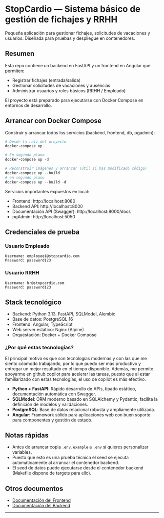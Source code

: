 # StopCardio — Sistema básico de gestión de fichajes y RRHH

Pequeña aplicación para gestionar fichajes, solicitudes de vacaciones y usuarios. Diseñada para pruebas y despliegue en contenedores.

## Resumen

Esta repo contiene un backend en FastAPI y un frontend en Angular que permiten:
- Registrar fichajes (entrada/salida)
- Gestionar solicitudes de vacaciones y ausencias
- Administrar usuarios y roles básicos (RRHH / Empleado)

El proyecto está preparado para ejecutarse con Docker Compose en entornos de desarrollo.

## Arrancar con Docker Compose

Construir y arrancar todos los servicios (backend, frontend, db, pgadmin):

```powershell
# Desde la raíz del proyecto
docker-compose up

# En segundo plano
docker-compose up -d

# Reconstruir imágenes y arrancar (útil si has modificado código)
docker-compose up --build
# en segundo plano
docker-compose up --build -d
```

Servicios importantes expuestos en local:

- Frontend: http://localhost:8080
- Backend API: http://localhost:8000
- Documentación API (Swagger): http://localhost:8000/docs
- pgAdmin: http://localhost:5050

## Credenciales de prueba
### Usuario Empleado
```
Username: employee1@stopcardio.com
Password: password123
```

### Usuario RRHH
```
Username: hr@stopcardio.com
Password: password123
```

## Stack tecnológico

- Backend: Python 3.13, FastAPI, SQLModel, Alembic
- Base de datos: PostgreSQL 16
- Frontend: Angular, TypeScript
- Web server estático: Nginx (Alpine)
- Orquestación: Docker + Docker Compose

### ¿Por qué estas tecnologías?

El principal motivo es que son tecnologías modernas y con las que me siento cóomodo trabajando, por lo que puedo ser más productivo y entregar un mejor resultado en el tiempo disponible. Además, me permite apoyarme en github copilot para acelerar las tareas, puesto que al estar familiarizado con estas tecnologías, el uso de copilot es más efectivo.

- **Python + FastAPI**: Rápido desarrollo de APIs, tipado estático, documentación automática con Swagger.
- **SQLModel**: ORM moderno basado en SQLAlchemy y Pydantic, facilita la definición de modelos y validaciones.
- **PostgreSQL**: Base de datos relacional robusta y ampliamente utilizada.
- **Angular**: Framework sólido para aplicaciones web con buen soporte para componentes y gestión de estado.

## Notas rápidas

- Antes de arrancar copia `.env.example` a `.env` si quieres personalizar variables.
- Puesto que esto es una prueba técnica el seed se ejecuta automáticamente al arrancar el contenedor backend.
- El seed de datos puede ejecutarse desde el contenedor backend (Makefile dispone de targets para ello).

## Otros documentos

- [Documentación del Frontend](frontend/README.md)
- [Documentación del Backend](backend/README.md)

---
 